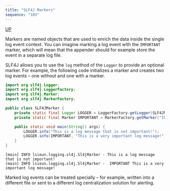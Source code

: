 ```yaml
---
title: "SLF4J Markers"
sequence: "103"
---
```


[UP](/java-logging.html)


Markers are named objects
that are used to enrich the data inside the single log event context.
You can imagine marking a log event with the `IMPORTANT` marker,
which will mean that the appender should for example store the event in a separate log file.

SLF4J allows you to use the `log` method of the `Logger` to provide an optional marker.
For example, the following code initializes a marker and creates two log events – one without and one with a marker.

```java
import org.slf4j.Logger;
import org.slf4j.LoggerFactory;
import org.slf4j.Marker;
import org.slf4j.MarkerFactory;

public class SLF4JMarker {
    private static final Logger LOGGER = LoggerFactory.getLogger(SLF4JMarker.class);
    private static final Marker IMPORTANT = MarkerFactory.getMarker("IMPORTANT");

    public static void main(String[] args) {
        LOGGER.info("This is a log message that is not important!");
        LOGGER.info(IMPORTANT, "This is a very important log message!");
    }
}
```

```text
[main] INFO lsieun.logging.sl4j.Sl4jMarker - This is a log message that is not important!
[main] INFO lsieun.logging.sl4j.Sl4jMarker -  IMPORTANT This is a very important log message!
```

Marked log events can be treated specially – for example, written into a different file or
sent to a different log centralization solution for alerting.
